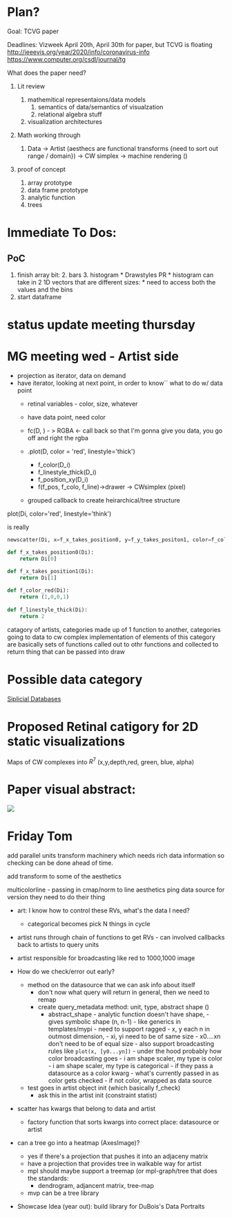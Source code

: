 # Plan?
Goal: TCVG paper 

Deadlines: Vizweek April 20th, April 30th for paper, but TCVG is floating 
http://ieeevis.org/year/2020/info/coronavirus-info
https://www.computer.org/csdl/journal/tg

What does the paper need? 
1. Lit review
    1. mathemitical representaions/data models
        1. semantics of data/semantics of visualzation
        2. relational algebra stuff
    2. visualization architectures

2. Math working through
    1. Data -> Artist (aesthecs are functional transforms {need to sort out range / domain}) -> CW simplex -> machine rendering ()
3. proof of concept
    1. array prototype
    2. data frame prototype
    3. analytic function
    4. trees


# Immediate To Dos:
## PoC
1. finish array bit:
    2. bars
    3. histogram
        * Drawstyles PR
            * histogram can take in 2 1D vectors that are different sizes:
                * need to access both the values and the bins 
2. start dataframe

# status update meeting thursday

# MG meeting wed - Artist side 
* projection as iterator, data on demand
* have iterator, looking at next point, in order to know`` what to do  w/ data point
    * retinal variables - color, size, whatever
    * have data point, need color
    * fc(D, ) - > RGBA <- call back so that I'm gonna give you data, you go off and right the rgba
    * .plot(D, color = 'red', linestyle='thick')
        * f_color(D_i)
        * f_linestyle_thick(D_i)
        * f_position_xy(D_i)
        * f(f_pos, f_colo, f_line)->drawer -> CWsimplex (pixel)

    * grouped callback to create heirarchical/tree structure 

plot(Di, color='red', linestyle='think')

is really

```python
newscatter(Di, x=f_x_takes_position0, y=f_y_takes_positon1, color=f_color_red, linestyle=f_linestyle_thick)

def f_x_takes_position0(Di):
    return Di[0]

def f_x_takes_position1(Di):
    return Di[1]
    
def f_color_red(Di):
    return (1,0,0,1)
    
def f_linestyle_thick(Di):
    return 2
```

catagory of artists, categories made up of 1 function to another, categories going to data to cw complex
implementation of elements of this category are basically sets of functions called out to othr functions and collected to return thing that can be passed into draw 

# Possible data category

[Siplicial Databases](http://math.mit.edu/~dspivak/informatics/SD.pdf)

# Proposed Retinal catigory for 2D static visualizations

Maps of CW complexes into $R^7$ (x,y,depth,red, green, blue, alpha)

# Paper visual abstract:
![](https://i.imgur.com/tWvdDqS.png)

# Friday Tom

add parallel units transform machinery which needs rich data information so checking can be done ahead of time. 

add transform to some of the aesthetics 

multicolorline - passing in cmap/norm to line
aesthetics ping data source for version they need to do their thing
- art: I know how to control these RVs, what's the data I need?
    - categorical becomes pick N things in cycle

- artist runs through chain of functions to get RVs - can involved callbacks back to artists to query units
- artist responsible for broadcasting like red to 1000,1000 image
- How do we check/error out early? 
    - method on the datasource that we can ask info about itself 
        - don't now what query will return in general, then we need to remap
        - create query_metadata method: unit, type, abstract shape ()
            - abstract_shape - analytic function doesn't have shape, 
                            - gives symbolic shape (n, n-1)
                            - like generics in templates/mypi
                            - need to support ragged 
                                - x, y each n in outmost dimension, 
                                    - xi, yi need to be of same size
                                    - x0....xn don't need to be of equal size
                                - also support broadcasting rules like `plot(x, [y0...yn])`
                                    - under the hood probably how color broadcasting goes
                                        - i am shape scaler, my type is color
                                        - i am shape scaler, my type is categorical
                                            - if they pass a datasource as a color kwarg
                                            - what's currently passed in as color gets checked 
                                                - if not color, wrapped as data source
    - test goes in artist object init (which basically f_check)
        - ask this in the artist init (constraint statist)
- scatter has kwargs that belong to data and artist
    - factory function that sorts kwargs into correct place: datasource or artist

- can a tree go into a heatmap (AxesImage)?
    - yes if there's a projection that pushes it into an adjaceny matrix
    - have a projection that  provides tree in walkable way for artist
    - mpl should maybe support a treemap (or mpl-graph/tree that does the standards: 
        - dendrogram, adjancent matrix, tree-map
    - mvp can be a tree library

- Showcase Idea (year out): build library for DuBois's Data Portraits